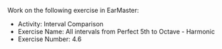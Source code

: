 Work on the following exercise in EarMaster:
- Activity: Interval Comparison
- Exercise Name: All intervals from Perfect 5th to Octave - Harmonic
- Exercise Number: 4.6
